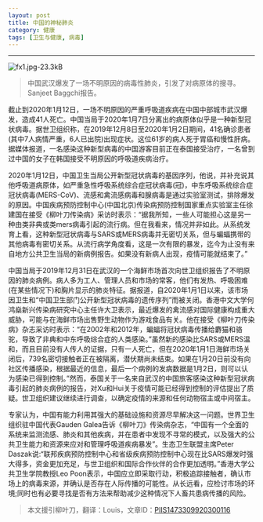 ```yaml
---
layout: post
title: 中国的神秘肺炎
category: 健康
tags: [卫生与健康, 病毒]
---
```



----------
![fx1.jpg-23.3kB][1]
> 中国武汉爆发了一场不明原因的病毒性肺炎，引发了对病原体的搜寻。Sanjeet Baggchi报告。

截止到2020年1月12日，一场不明原因的严重呼吸道疾病在中国中部城市武汉爆发，造成41人死亡。中国当局于2020年1月7日分离出的病原体似乎是一种新型冠状病毒。据世卫组织称，在2019年12月8日至2020年1月2日期间，41名确诊患者(其中7人病情严重，6人已出院)出现症状。这位61岁的病人死于胃癌和慢性肝病。据媒体报道，一名感染这种新型病毒的中国游客目前正在泰国接受治疗，一名曾到过中国的女子在韩国接受不明原因的呼吸道疾病治疗。

2020年1月12日，中国卫生当局公开新型冠状病毒的基因序列，他说，并补充说其他呼吸道病原体，如严重急性呼吸系统综合症冠状病毒(冠)，中东呼吸系统综合症冠状病毒(MERS-CoV)、流感和禽流感病毒和腺病毒是通过实验室测试，排除爆发的原因。中国疾病预防控制中心(中国北京)传染病预防控制国家重点实验室主任徐建国在接受《柳叶刀传染病》采访时表示：“据我所知，一些人可能担心这是另一种由类非典或类mers病毒引起的流行病。但在我看来，情况并非如此。从系统发育上看，这种新型冠状病毒与SARS或MERS病毒并无密切关系，但与蝙蝠携带的其他病毒有密切关系。从流行病学角度看，这是一次有限的暴发，迄今为止没有来自地方公共卫生当局的新病例报告。如果没有新病人出现，疫情可能就结束了。”

中国当局于2019年12月31日在武汉的一个海鲜市场首次向世卫组织报告了不明原因的肺炎病例。病人多为工人、管理人员和市场的常客，他们有发热、呼吸困难(在某些情况下)和胸片显示的肺炎特征。据报道，自2020年1月1日以来，该市场因卫生和“中国卫生部门公开新型冠状病毒的遗传序列”而被关闭。香港中文大学何鸿燊新兴传染病研究中心主任许大卫表示，最近爆发的禽流感对国际健康构成重大威胁，可能与在海鲜市场出售野生动物作为游戏食品有关。他在接受《柳叶刀传染病》杂志采访时表示：“在2002年和2012年，蝙蝠将冠状病毒传播给麝猫和骆驼，导致了非典和中东呼吸综合症的人类感染。”虽然新的感染比SARS或MERS温和，而且目前没有人传人的证据，只有一人死亡，但在2020年1月1日海鲜市场关闭后，739名密切接触者正在被隔离，潜伏期尚未结束。如果在1月20日前没有向社区传播感染，根据最近的信息，最后一个病例的发病数据是1月2日，则可以认为感染已得到控制。”然而，泰国关于一名来自武汉的中国旅客感染这种新型冠状病毒引起的肺炎病例的报告，对Xu和Hui关于疫情可能已经得到控制的评估提出了质疑。世卫组织建议继续进行调查，以确定疫情的来源和任何动物宿主或中间宿主。

专家认为，中国有能力利用其强大的基础设施和资源尽早解决这一问题。世界卫生组织驻中国代表Gauden Galea告诉《柳叶刀》传染病杂志，“中国有一个全面的系统来监测流感、肺炎和其他疾病，并在患者中发现不寻常的模式，以及强大的公共卫生能力和资源来应对和管理呼吸道疾病暴发”。生态卫生联盟主席Peter Daszak说:“联邦疾病预防控制中心和省级疾病预防控制中心现在比SARS爆发时强大得多，资金更加充足，与世卫组织和国际合作伙伴的合作更加透明。”香港大学公共卫生学院教授Leo Poon表示，中国应立即采取行动，积极追踪接触者，确认市场上的病毒来源，并确认是否存在人际传播的可能性。从长远看，应检讨市场的环境;同时也有必要寻找是否有方法来帮助减少这种情况下人畜共患病传播的风险。

> 本文援引柳叶刀，翻译：Louis，文章ID：[PIIS1473309920300116][2]


  [1]: http://static.zybuluo.com/gamedebug/cjhvoedxg31h0qff443495bg/fx1.jpg
  [2]: https://www.thelancet.com/journals/laninf/article/PIIS1473-3099%2820%2930011-6/fulltext